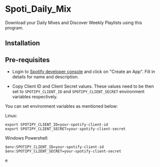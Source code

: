 # Spoti_Daily_Mix

Download your Daily Mixes and Discover Weekly Playlists using this program. 

## Installation

## Pre-requisites

- Login to [Spotify developer console](https://developer.spotify.com/dashboard) and click on "Create an App". Fill in details for name and description.

- Copy Client ID and Client Secret values. These values need to be then set to `SPOTIPY_CLIENT_ID` and `SPOTIPY_CLIENT_SECRET` environment variables respectively.

You can set environment variables as mentioned below:

Linux: 

```
export SPOTIPY_CLIENT_ID=your-spotify-client-id
export SPOTIPY_CLIENT_SECRET=your-spotify-client-secret
```

Windows Powershell:

```
$env:SPOTIPY_CLIENT_ID=your-spotify-client-id
$env:SPOTIPY_CLIENT_SECRET=your-spotify-client-secret
```
e